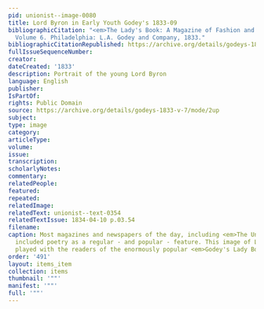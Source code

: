 ```yaml
---
pid: unionist--image-0080
title: Lord Byron in Early Youth Godey's 1833-09
bibliographicCitation: "<em>The Lady's Book: A Magazine of Fashion and the Arts</em>.
  Volume 6. Philadelphia: L.A. Godey and Company, 1833."
bibliographicCitationRepublished: https://archive.org/details/godeys-1833-v-7/mode/2up
fullIssueSequenceNumber: 
creator: 
dateCreated: '1833'
description: Portrait of the young Lord Byron
language: English
publisher: 
IsPartOf: 
rights: Public Domain
source: https://archive.org/details/godeys-1833-v-7/mode/2up
subject: 
type: image
category: 
articleType: 
volume: 
issue: 
transcription: 
scholarlyNotes: 
commentary: 
relatedPeople: 
featured: 
repeated: 
relatedImage: 
relatedText: unionist--text-0354
relatedTextIssue: 1834-04-10 p.03.54
filename: 
caption: Most magazines and newspapers of the day, including <em>The Unionist</em>
  included poetry as a regular - and popular - feature. This image of Lord Byron clearly
  played with the readers of the enormously popular <em>Godey's Lady Book</em>.
order: '491'
layout: items_item
collection: items
thumbnail: '""'
manifest: '""'
full: '""'
---
```

